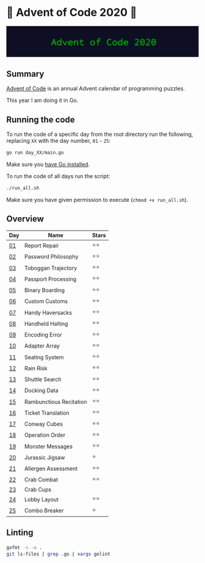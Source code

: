 # 🎄 Advent of Code 2020 🎄

![AoC2020 logo](https://raw.githubusercontent.com/orfeasa/advent-of-code-2020/main/header.png)

## Summary

[Advent of Code](http://adventofcode.com/) is an annual Advent calendar of programming puzzles.

This year I am doing it in Go.

## Running the code

To run the code of a specific day from the root directory run the following, replacing `XX` with the day number, `01` - `25`:

```sh
go run day_XX/main.go
```

Make sure you [have Go installed](https://golang.org/doc/install).

To run the code of all days run the script:

```sh
./run_all.sh
```

Make sure you have given permission to execute (`chmod +x run_all.sh`).

## Overview

| Day                                        | Name                    | Stars |
| ------------------------------------------ | ----------------------- | ----- |
| [01](https://adventofcode.com/2020/day/1)  | Report Repair           | ⭐⭐    |
| [02](https://adventofcode.com/2020/day/2)  | Password Philosophy     | ⭐⭐    |
| [03](https://adventofcode.com/2020/day/3)  | Toboggan Trajectory     | ⭐⭐    |
| [04](https://adventofcode.com/2020/day/4)  | Passport Processing     | ⭐⭐    |
| [05](https://adventofcode.com/2020/day/5)  | Binary Boarding         | ⭐⭐    |
| [06](https://adventofcode.com/2020/day/6)  | Custom Customs          | ⭐⭐    |
| [07](https://adventofcode.com/2020/day/7)  | Handy Haversacks        | ⭐⭐    |
| [08](https://adventofcode.com/2020/day/8)  | Handheld Halting        | ⭐⭐    |
| [09](https://adventofcode.com/2020/day/9)  | Encoding Error          | ⭐⭐    |
| [10](https://adventofcode.com/2020/day/10) | Adapter Array           | ⭐⭐    |
| [11](https://adventofcode.com/2020/day/11) | Seating System          | ⭐⭐    |
| [12](https://adventofcode.com/2020/day/12) | Rain Risk               | ⭐⭐    |
| [13](https://adventofcode.com/2020/day/13) | Shuttle Search          | ⭐⭐    |
| [14](https://adventofcode.com/2020/day/14) | Docking Data            | ⭐⭐    |
| [15](https://adventofcode.com/2020/day/15) | Rambunctious Recitation | ⭐⭐    |
| [16](https://adventofcode.com/2020/day/16) | Ticket Translation      | ⭐⭐    |
| [17](https://adventofcode.com/2020/day/17) | Conway Cubes            | ⭐⭐    |
| [18](https://adventofcode.com/2020/day/18) | Operation Order         | ⭐⭐    |
| [19](https://adventofcode.com/2020/day/19) | Monster Messages        | ⭐⭐    |
| [20](https://adventofcode.com/2020/day/20) | Jurassic Jigsaw         | ⭐     |
| [21](https://adventofcode.com/2020/day/21) | Allergen Assessment     | ⭐⭐    |
| [22](https://adventofcode.com/2020/day/22) | Crab Combat             | ⭐⭐    |
| [23](https://adventofcode.com/2020/day/23) | Crab Cups               |       |
| [24](https://adventofcode.com/2020/day/24) | Lobby Layout            | ⭐⭐    |
| [25](https://adventofcode.com/2020/day/25) | Combo Breaker           | ⭐     |

## Linting

```sh
gofmt -s -w .
git ls-files | grep .go | xargs golint
```
